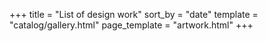 +++
title = "List of design work"
sort_by = "date"
template = "catalog/gallery.html"
page_template = "artwork.html"
+++

